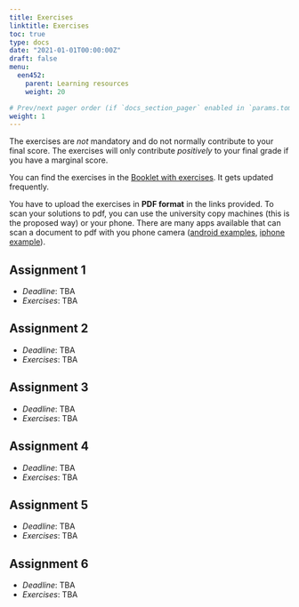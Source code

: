 ```yaml
---
title: Exercises
linktitle: Exercises
toc: true
type: docs
date: "2021-01-01T00:00:00Z"
draft: false
menu:
  een452:
    parent: Learning resources
    weight: 20

# Prev/next pager order (if `docs_section_pager` enabled in `params.toml`)
weight: 1
---
```


The exercises are *not* mandatory and do not normally contribute to your final score. The exercises will only contribute *positively* to your final grade if you have a marginal score.

You can find the exercises in the [Booklet with exercises](https://www.dropbox.com/s/klx3m27g15sf37a/Exercise_booklet.pdf?dl=0). It gets updated frequently.

You have to upload the exercises in **PDF format** in the links provided. To scan your solutions to pdf, you can use the university copy machines (this is the proposed way) or your phone. There are many apps available that can scan a document to pdf with you phone camera ([android examples](https://fossbytes.com/best-android-scanner-apps/), [iphone example](https://apps.apple.com/cy/app/camscanner-pdf-scanner-app/id388627783)). 

## Assignment 1

- *Deadline*: TBA
- *Exercises*: TBA
## Assignment 2

- *Deadline*: TBA
- *Exercises*: TBA

## Assignment 3

- *Deadline*: TBA
- *Exercises*: TBA

## Assignment 4

- *Deadline*: TBA
- *Exercises*: TBA

## Assignment 5

- *Deadline*: TBA
- *Exercises*: TBA

## Assignment 6

- *Deadline*: TBA
- *Exercises*: TBA
